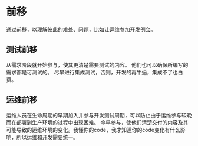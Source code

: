 # 前移

通过前移，以理解彼此的难处、问题，比如让运维参加开发例会。

## 测试前移

从需求阶段就开始参与，使其更清楚需要测试的内容。
他们也可以确保所编写的需求都是可测试的。
尽早进行集成测试，否则，开发的再牛逼，集成不了也白费。

## 运维前移

运维人员在生命周期的早期加入并参与开发测试周期，可以防止由于运维参与较晚而在部署到生产环境的过程中出现困难。
今早参与，使他们清楚交付的内容及其可能导致的运维环境的变化。我懂你的code，我才知道你的code变化有什么影响，所以运维和开发需要统一。

